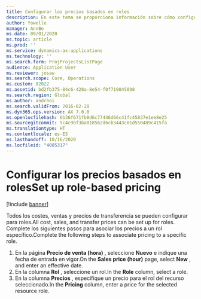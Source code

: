 ```yaml
---
title: Configurar los precios basados en roles
description: En este tema se proporciona información sobre cómo configurar precios para roles específicos.
author: Yowelle
manager: AnnBe
ms.date: 09/01/2020
ms.topic: article
ms.prod: ''
ms.service: dynamics-ax-applications
ms.technology: ''
ms.search.form: ProjProjectsListPage
audience: Application User
ms.reviewer: josaw
ms.search.scope: Core, Operations
ms.custom: 82022
ms.assetid: bd2fb375-84c6-428a-8e54-f0f719045898
ms.search.region: Global
ms.author: andchoi
ms.search.validFrom: 2016-02-28
ms.dyn365.ops.version: AX 7.0.0
ms.openlocfilehash: 6b36f671fb8d6c77446d66c41fc45837e1ee8e25
ms.sourcegitcommit: 5c4c9bf3ba018562d6cb3443c01d550489c415fa
ms.translationtype: HT
ms.contentlocale: es-ES
ms.lasthandoff: 10/16/2020
ms.locfileid: "4085317"
---
```

# <a name="set-up-role-based-pricing"></a><span data-ttu-id="4ddbe-103">Configurar los precios basados en roles</span><span class="sxs-lookup"><span data-stu-id="4ddbe-103">Set up role-based pricing</span></span>

[!include [banner](../includes/banner.md)]

<span data-ttu-id="4ddbe-104">Todos los costes, ventas y precios de transferencia se pueden configurar para roles.</span><span class="sxs-lookup"><span data-stu-id="4ddbe-104">All cost, sales, and transfer prices can be set up for roles.</span></span> <span data-ttu-id="4ddbe-105">Complete los siguientes pasos para asociar los precios a un rol específico.</span><span class="sxs-lookup"><span data-stu-id="4ddbe-105">Complete the following steps to associate pricing to a specific role.</span></span>

1. <span data-ttu-id="4ddbe-106">En la página **Precio de venta (hora)** , seleccione **Nuevo** e indique una fecha de entrada en vigor.</span><span class="sxs-lookup"><span data-stu-id="4ddbe-106">On the **Sales price (hour)** page, select **New** , and enter an effective date.</span></span>
2. <span data-ttu-id="4ddbe-107">En la columna **Rol** , seleccione un rol.</span><span class="sxs-lookup"><span data-stu-id="4ddbe-107">In the **Role** column, select a role.</span></span>
3. <span data-ttu-id="4ddbe-108">En la columna **Precios** , especifique un precio para el rol del recurso seleccionado.</span><span class="sxs-lookup"><span data-stu-id="4ddbe-108">In the **Pricing** column, enter a price for the selected resource role.</span></span>

